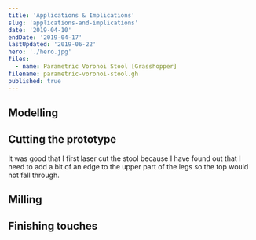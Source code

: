 ```yaml
---
title: 'Applications & Implications'
slug: 'applications-and-implications'
date: '2019-04-10'
endDate: '2019-04-17'
lastUpdated: '2019-06-22'
hero: './hero.jpg'
files:
  - name: Parametric Voronoi Stool [Grasshopper]
filename: parametric-voronoi-stool.gh
published: true
---
```


## Modelling

## Cutting the prototype

It was good that I first laser cut the stool because I have found out that I need to add a bit of an edge to the upper part of the legs so the top would not fall through.

## Milling

## Finishing touches

